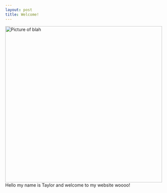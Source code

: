 ```yaml
---
layout: post
title: Welcome! 
---
```

<img src="{{site.baseurl}}/images/TVpic2.jpg" alt="Picture of blah" width="500" 
style="float: left; margin-top: 0px; margin-right: 10px" /> 

Hello my name is Taylor and welcome to my website woooo!
